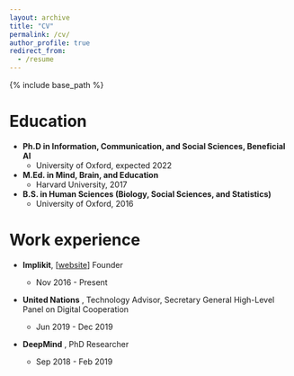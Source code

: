 ```yaml
---
layout: archive
title: "CV"
permalink: /cv/
author_profile: true
redirect_from:
  - /resume
---
```


{% include base_path %}

Education
======
* **Ph.D in Information, Communication, and Social Sciences, Beneficial AI**
  * University of Oxford, expected 2022
* **M.Ed. in Mind, Brain, and Education**
  * Harvard University, 2017
* **B.S. in Human Sciences (Biology, Social Sciences, and Statistics)**
  * University of Oxford, 2016

Work experience
======
* **Implikit**, [[website](https://www.implikit.org/)] Founder
  * Nov 2016 - Present

* **United Nations** , Technology Advisor, Secretary  General  High-Level Panel on Digital Cooperation
  * Jun 2019 - Dec 2019 
  
* **DeepMind** , PhD Researcher
  * Sep 2018 -  Feb 2019
  
<!-- Skills
======
* Skill 1
* Skill 2
  * Sub-skill 2.1
  * Sub-skill 2.2
  * Sub-skill 2.3
* Skill 3 -->
<!-- 
Publications
======
  <ul>{% for post in site.publications %}
    {% include archive-single-cv.html %}
  {% endfor %}</ul>
  
Talks
======
  <ul>{% for post in site.talks %}
    {% include archive-single-talk-cv.html %}
  {% endfor %}</ul>
  
Teaching
======
  <ul>{% for post in site.teaching %}
    {% include archive-single-cv.html %}
  {% endfor %}</ul>
  
Service and leadership
======
* Currently signed in to 43 different slack teams -->
